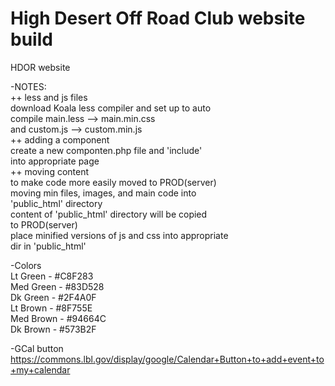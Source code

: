 High Desert Off Road Club website build
====

HDOR website<br>

-NOTES:<br>
++ less and js files<br>
download Koala less compiler and set up to auto<br>
compile main.less --> main.min.css<br>
and custom.js --> custom.min.js<br>
++ adding a component<br>
create a new componten.php file and 'include'<br>
into appropriate page<br>
++ moving content<br>
to make code more easily moved to PROD(server)<br>
moving min files, images, and main code into<br>
'public_html' directory<br>
content of 'public_html' directory will be copied<br>
to PROD(server)<br>
place minified versions of js and css into appropriate<br>
dir in 'public_html'<br>

-Colors<br>
Lt Green - #C8F283<br>
Med Green - #83D528<br>
Dk Green - #2F4A0F<br>
Lt Brown - #8F755E<br>
Med Brown - #94664C<br>
Dk Brown - #573B2F<br>

-GCal button<br>
https://commons.lbl.gov/display/google/Calendar+Button+to+add+event+to+my+calendar
